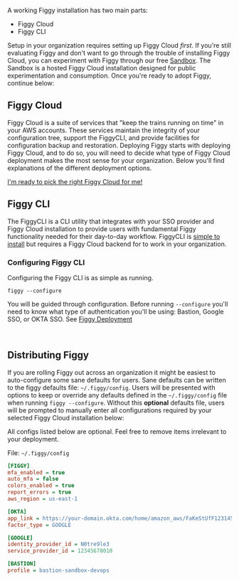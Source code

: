 A working Figgy installation has two main parts:

- Figgy Cloud
- Figgy CLI
    
Setup in your organization requires setting up Figgy Cloud *first*. If you're still evaluating Figgy and don't want to
go through the trouble of installing Figgy Cloud, you can experiment with Figgy through our
free [Sandbox](/getting-started/sandbox/). The Sandbox is a hosted Figgy Cloud installation designed for public
experimentation and consumption. Once you're ready to adopt Figgy, continue below:
    
    
## Figgy Cloud

Figgy Cloud is a suite of services that "keep the trains running on time" in your AWS accounts. These services 
maintain the integrity of your configuration tree, support the FiggyCLI, and provide facilities for
configuration backup and restoration. Deploying Figgy starts with deploying Figgy Cloud, and to do so, you will need to
decide what type of Figgy Cloud deployment makes the most sense for your organization. Below you'll find explanations of 
the different deployment options. 

[I'm ready to pick the right Figgy Cloud for me!](/manual/figgy-cloud/)

    
## Figgy CLI

The FiggyCLI is a CLI utility that integrates with your SSO provider and Figgy Cloud installation to provide users
with fundamental Figgy functionality needed for their day-to-day workflow. FiggyCLI is 
[simple to install](/getting-started/install/) but requires a Figgy Cloud backend for to work
in your organization. 


### Configuring Figgy CLI
Configuring the Figgy CLI is as simple as running.

    figgy --configure
    
    
You will be guided through configuration. Before running `--configure` you'll need to know what type of authentication 
you'll be using: Bastion, Google SSO, or OKTA SSO. See [Figgy Deployment](/manual/figgy-cloud/)

<br/>

## Distributing Figgy

If you are rolling Figgy out across an organization it might be easiest to auto-configure some sane defaults for users.
Sane defaults can be written to the figgy defaults file: `~/.figgy/config`. Users will be presented with options to 
keep or override any defaults defined in the `~/.figgy/config` file when running `figgy --configure`. Without this **optional** 
defaults file, users will be prompted to manually enter all configurations required by your selected 
Figgy Cloud installation below:

All configs listed below are optional. Feel free to remove items irrelevant to your deployment.

File: `~/.figgy/config` 
```ini
[FIGGY]
mfa_enabled = true
auto_mfa = false
colors_enabled = true
report_errors = true
aws_region = us-east-1

[OKTA]
app_link = https://your-domain.okta.com/home/amazon_aws/FaKeStUfF123145faf11zf/123
factor_type = GOOGLE

[GOOGLE]
identity_provider_id = N0tre9le3
service_provider_id = 12345678010

[BASTION]
profile = bastion-sandbox-devops
```